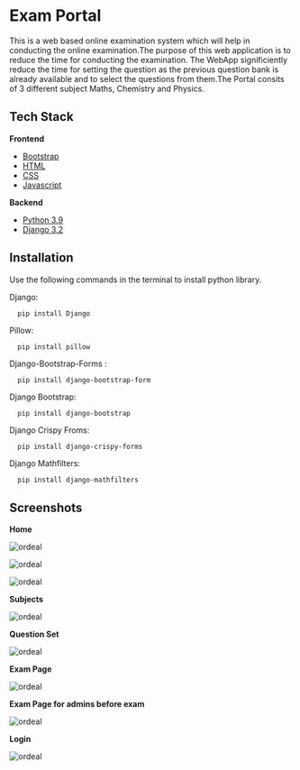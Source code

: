 
# Exam Portal 

This is a web based online examination system which will help in
conducting the online examination.The purpose of this web application
is to reduce the time for conducting the examination.
The WebApp significiently reduce the time for setting the question 
as the previous question bank is already available and to select the 
questions from them.The Portal consits of 3 different subject Maths,
Chemistry and Physics.


## Tech Stack

**Frontend** 

- [Bootstrap](https://getbootstrap.com/)
- [HTML](https://en.wikipedia.org/wiki/HTML)
- [CSS](https://en.wikipedia.org/wiki/CSS)
- [Javascript](https://en.wikipedia.org/wiki/JavaScript)


**Backend**

- [Python 3.9](https://www.python.org/)
- [Django 3.2](https://www.djangoproject.com/)

  
## Installation

Use the following commands in the terminal to install python library.

Django:

```bash
  pip install Django
```

Pillow:
```
  pip install pillow
```

Django-Bootstrap-Forms :
```
  pip install django-bootstrap-form
```

Django Bootstrap:
```
  pip install django-bootstrap
```

Django Crispy Froms:
```
  pip install django-crispy-forms
```

Django Mathfilters:
```
  pip install django-mathfilters
```


## Screenshots

**Home**

![ordeal](https://user-images.githubusercontent.com/58477764/130088085-19791b37-5c12-495b-b525-2d803f310abf.png)


![ordeal](https://user-images.githubusercontent.com/58477764/130088706-e6e88980-d0bb-4a88-9071-49db31bcee56.png)

![ordeal](https://user-images.githubusercontent.com/58477764/130089144-653cf5c1-b506-43bc-8e9e-6b85d43fcf8f.png)

**Subjects**

![ordeal](https://user-images.githubusercontent.com/58477764/130089639-5a478e36-7d80-4e04-86f2-3c9aebcd4232.png)

**Question Set**


![ordeal](https://user-images.githubusercontent.com/58477764/130090099-235d7127-5331-4de0-a431-d0be8c5d8dce.png)

**Exam Page**


![ordeal](https://user-images.githubusercontent.com/58477764/130090833-ff73e9c4-d2bb-457c-8ca6-eb79db5576b3.png)

**Exam Page for admins before exam**

![ordeal](https://user-images.githubusercontent.com/58477764/130091088-85321ef0-7106-43fd-9b89-d6cba3064a17.png)

**Login**

![ordeal](https://user-images.githubusercontent.com/58477764/130091657-4b24c8c6-05ba-4448-b93b-7b546a83ade4.png)



